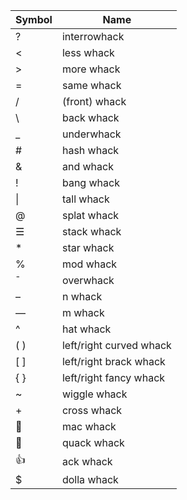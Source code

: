 |Symbol	|Name							|
|-------|-------------------------------|
| ?		| interrowhack					|
| <		| less whack					|
| >		| more whack					|
| =		| same whack					|
| /		| (front) whack					|
| \		| back whack					|
| _		| underwhack					|
| #		| hash whack					|
| &		| and whack						|
| !		| bang whack					|
| \|	| tall whack					|
| @		| splat whack					|
| ☰		| stack whack					|
| *		| star whack					|
| %		| mod whack						|
| ¯		| overwhack						|
| –		| n whack						|
| —		| m whack						|
| ^		| hat whack						|
| ( )	| left/right curved whack		|
| [ ]	| left/right brack whack		|
| { }	| left/right fancy whack		|
| ~		| wiggle whack					|
| +		| cross whack					|
| 🍎	| mac whack						|
| 🦆	| quack whack					|
| 👍	| ack whack						|
| $		| dolla whack					|
